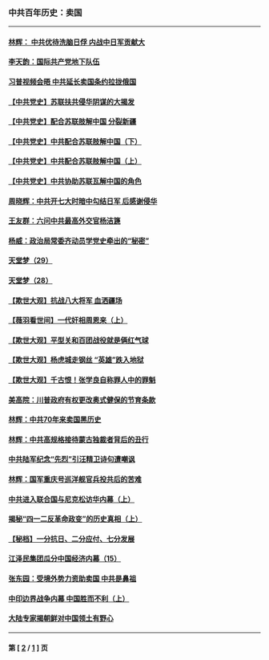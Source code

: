 ### 中共百年历史：卖国
---
#### [林辉： 中共优待洗脑日俘 内战中日军贡献大](../../pages/nf1176117/n13624644.md?02140430) 
#### [李天韵：国际共产党地下队伍](../../pages/nf1176117/n13611808.md?02140430) 
#### [习普视频会晤 中共延长卖国条约拉拢俄国](../../pages/nf1176117/n13060971.md?02140430) 
#### [【中共党史】苏联扶共侵华阴谋的大揭发](../../pages/nf1176117/n13056050.md?02140430) 
#### [【中共党史】配合苏联肢解中国 分裂新疆](../../pages/nf1176117/n13040700.md?02140430) 
#### [【中共党史】中共配合苏联肢解中国（下）](../../pages/nf1176117/n13035660.md?02140430) 
#### [【中共党史】中共配合苏联肢解中国（上）](../../pages/nf1176117/n13030262.md?02140430) 
#### [【中共党史】中共协助苏联瓦解中国的角色](../../pages/nf1176117/n13018109.md?02140430) 
#### [周晓辉：中共开七大时暗中勾结日军 后感谢侵华](../../pages/nf1176117/n12921960.md?02140430) 
#### [王友群：六问中共最高外交官杨洁篪](../../pages/nf1176117/n12836495.md?02140430) 
#### [杨威：政治局常委齐动员学党史牵出的“秘密”](../../pages/nf1176117/n12764642.md?02140430) 
#### [天堂梦（29）](../../pages/nf1176117/n12408465.md?02140430) 
#### [天堂梦（28）](../../pages/nf1176117/n12408309.md?02140430) 
#### [【欺世大观】抗战八大将军 血洒疆场](../../pages/nf1176117/n12357044.md?02140430) 
#### [【薇羽看世间】一代奸相周恩来（上）](../../pages/nf1176117/n12401109.md?02140430) 
#### [【欺世大观】平型关和百团战役就是俩红气球](../../pages/nf1176117/n12359157.md?02140430) 
#### [【欺世大观】杨虎城走钢丝 “英雄”跌入地狱](../../pages/nf1176117/n12358840.md?02140430) 
#### [【欺世大观】千古恨！张学良自称罪人中的罪魁](../../pages/nf1176117/n12358629.md?02140430) 
#### [美高院：川普政府有权更改奥式健保的节育条款](../../pages/nf1176117/n12242171.md?02140430) 
#### [林辉：中共70年来卖国黑历史](../../pages/nf1176117/n11552181.md?02140430) 
#### [林辉：中共高规格接待蒙古独裁者背后的丑行](../../pages/nf1176117/n11225005.md?02140430) 
#### [中共陆军纪念“先烈”引汪精卫诗句遭嘲讽](../../pages/nf1176117/n11153345.md?02140430) 
#### [林辉：国军重庆号巡洋舰官兵投共后的苦难](../../pages/nf1176117/n10997801.md?02140430) 
#### [中共进入联合国与尼克松访华内幕（上）](../../pages/nf1176117/n10138788.md?02140430) 
#### [揭秘“四一二反革命政变”的历史真相（上）](../../pages/nf1176117/n9996650.md?02140430) 
#### [【秘档】一分抗日、二分应付、七分发展](../../pages/nf1176117/n9331484.md?02140430) 
#### [江泽民集团瓜分中国经济内幕（15）](../../pages/nf1176117/n9268584.md?02140430) 
#### [张东园：受境外势力资助卖国 中共是鼻祖](../../pages/nf1176117/n9272480.md?02140430) 
#### [中印边界战争内幕 中国胜而不利（上）](../../pages/nf1176117/n9252458.md?02140430) 
#### [大陆专家揭朝鲜对中国领土有野心](../../pages/nf1176117/n9074056.md?02140430) 

---
#### 第 [ [2](./2.md?02140430) / [1](./1.md?02140430) ] 页

